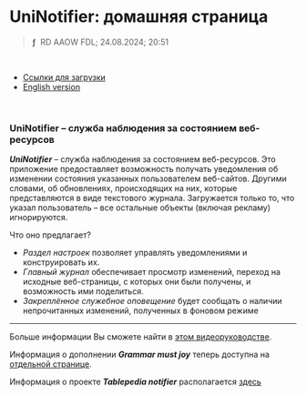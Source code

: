# UniNotifier: домашняя страница
> **ƒ** &nbsp;RD AAOW FDL; 24.08.2024; 20:51

&nbsp;



- [Ссылки для загрузки](https://adslbarxatov.github.io/DPArray/ru#uninotifier)
- [English version](https://adslbarxatov.github.io/UniNotifier)

&nbsp;



### UniNotifier – служба наблюдения за состоянием веб-ресурсов

***UniNotifier*** – служба наблюдения за состоянием веб-ресурсов.
Это приложение предоставляет возможность получать уведомления об изменении состояния указанных пользователем
веб-сайтов. Другими словами, об обновлениях, происходящих на них, которые представляются в виде текстового журнала.
Загружается только то, что указал пользователь – все остальные объекты (включая рекламу) игнорируются.

Что оно предлагает?
- *Раздел настроек* позволяет управлять уведомлениями и конструировать их.
- *Главный журнал* обеспечивает просмотр изменений, переход на исходные веб-страницы, с которых они были получены, и возможность ими поделиться.
- *Закреплённое служебное оповещение* будет сообщать о наличии непрочитанных изменений, полученных в фоновом режиме

---

Больше информации Вы сможете найти в [этом видеоруководстве](https://youtu.be/YdmfB13mf8U).

Информация о дополнении ***Grammar must joy*** теперь доступна на [отдельной странице](https://adslbarxatov.github.io/GrammarMustJoy).

Информация о проекте ***Tablepedia notifier*** располагается [здесь](https://adslbarxatov.github.io/UniNotifier/TPNot)
